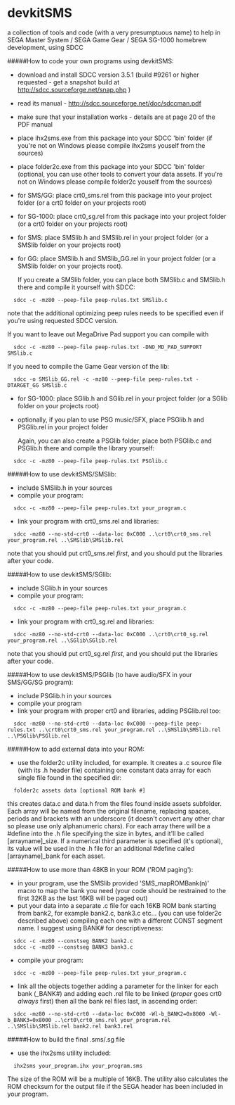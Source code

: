 devkitSMS
=========

a collection of tools and code (with a very presumptuous name) to help in SEGA Master System / SEGA Game Gear / SEGA SG-1000 homebrew development, using SDCC

#####How to code your own programs using devkitSMS:

* download and install SDCC version 3.5.1 (build #9261 or higher requested - get a snapshot build at http://sdcc.sourceforge.net/snap.php )
* read its manual - http://sdcc.sourceforge.net/doc/sdccman.pdf
* make sure that your installation works - details are at page 20 of the PDF manual
* place ihx2sms.exe from this package into your SDCC 'bin' folder
  (if you're not on Windows please compile ihx2sms youself from the sources)
* place folder2c.exe from this package into your SDCC 'bin' folder
  (optional, you can use other tools to convert your data assets. If you're not on Windows please compile folder2c youself from the sources)
* for SMS/GG:  place crt0_sms.rel from this package into your project folder (or a crt0 folder on your projects root)
* for SG-1000: place crt0_sg.rel from this package into your project folder (or a crt0 folder on your projects root)
* for SMS: place SMSlib.h and SMSlib.rel in your project folder (or a SMSlib folder on your projects root)
* for GG:  place SMSlib.h and SMSlib_GG.rel in your project folder (or a SMSlib folder on your projects root).

  If you create a SMSlib folder, you can place both SMSlib.c and SMSlib.h there and compile it yourself with SDCC:
```
  sdcc -c -mz80 --peep-file peep-rules.txt SMSlib.c
```
  note that the additional optimizing peep rules needs to be specified even if you're using requested SDCC version.

  If you want to leave out MegaDrive Pad support you can compile with
```
  sdcc -c -mz80 --peep-file peep-rules.txt -DNO_MD_PAD_SUPPORT SMSlib.c
``` 
  If you need to compile the Game Gear version of the lib:
```  
  sdcc -o SMSlib_GG.rel -c -mz80 --peep-file peep-rules.txt -DTARGET_GG SMSlib.c
```

* for SG-1000: place SGlib.h and SGlib.rel in your project folder (or a SGlib folder on your projects root)
* optionally, if you plan to use PSG music/SFX, place PSGlib.h and PSGlib.rel in your project folder

  Again, you can also create a PSGlib folder, place both PSGlib.c and PSGlib.h there and compile the library yourself:
```
  sdcc -c -mz80 --peep-file peep-rules.txt PSGlib.c
```

#####How to use devkitSMS/SMSlib:

* include SMSlib.h in your sources
* compile your program:
```
  sdcc -c -mz80 --peep-file peep-rules.txt your_program.c
```
* link your program with crt0_sms.rel and libraries:
```
  sdcc -mz80 --no-std-crt0 --data-loc 0xC000 ..\crt0\crt0_sms.rel your_program.rel ..\SMSlib\SMSlib.rel
```
  note that you should put crt0_sms.rel *first*, and you should put the libraries after your code.
  
#####How to use devkitSMS/SGlib:

* include SGlib.h in your sources
* compile your program:
```
  sdcc -c -mz80 --peep-file peep-rules.txt your_program.c
```
* link your program with crt0_sg.rel and libraries:
```
  sdcc -mz80 --no-std-crt0 --data-loc 0xC000 ..\crt0\crt0_sg.rel your_program.rel ..\SGlib\SGlib.rel
```
  note that you should put crt0_sg.rel *first*, and you should put the libraries after your code.
  
#####How to use devkitSMS/PSGlib (to have audio/SFX in your SMS/GG/SG program):

* include PSGlib.h in your sources
* compile your program
* link your program with proper crt0 and libraries, adding PSGlib.rel too:
```
  sdcc -mz80 --no-std-crt0 --data-loc 0xC000 --peep-file peep-rules.txt ..\crt0\crt0_sms.rel your_program.rel ..\SMSlib\SMSlib.rel ..\PSGlib\PSGlib.rel
```

#####How to add external data into your ROM:

* use the folder2c utility included, for example.
  It creates a .c source file (with its .h header file) containing one constant data array for each single file found in the specified dir:
```
  folder2c assets data [optional ROM bank #]
```
  this creates data.c and data.h from the files found inside assets subfolder.
Each array will be named from the original filename, replacing spaces, periods and brackets with an underscore (it doesn't convert any other char so please use only alphanumeric chars). For each array there will be a #define into the .h file specifying the size in bytes, and it'll be called [arrayname]_size.
If a numerical third parameter is specified (it's optional), its value will be used in the .h file for an additional #define called [arrayname]_bank for each asset.

#####How to use more than 48KB in your ROM ('ROM paging'):

* in your program, use the SMSlib provided 'SMS_mapROMBank(n)' macro to map the bank you need (your code should be restrained to the first 32KB as the last 16KB will be paged out)
* put your data into a separate .c file for each 16KB ROM bank starting from bank2, for example bank2.c, bank3.c etc... (you can use folder2c described above) compiling each one with a different CONST segment name.
  I suggest using BANK# for descriptiveness:
```
  sdcc -c -mz80 --constseg BANK2 bank2.c
  sdcc -c -mz80 --constseg BANK3 bank3.c
```
* compile your program:
```
  sdcc -c -mz80 --peep-file peep-rules.txt your_program.c
```
* link all the objects together adding a parameter for the linker for each bank (_BANK#) and adding each .rel file to be linked (*proper* goes crt0 *always* first) then all the bank rel files last, in ascending order:
```
  sdcc -mz80 --no-std-crt0 --data-loc 0xC000 -Wl-b_BANK2=0x8000 -Wl-b_BANK3=0x8000 ..\crt0\crt0_sms.rel your_program.rel ..\SMSlib\SMSlib.rel bank2.rel bank3.rel
```

#####How to build the final .sms/.sg file

* use the ihx2sms utility included:
```
  ihx2sms your_program.ihx your_program.sms
```
  The size of the ROM will be a multiple of 16KB. The utility also calculates the ROM checksum for the output file if the SEGA header has been included in your program.
